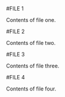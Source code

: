 #FILE 1

Contents of file one.

#FILE 2

Contents of file two.

#FILE 3

Contents of file three.

<!-- Try renaming me to 1-file-x.mdown -->

#FILE 4

Contents of file four.

